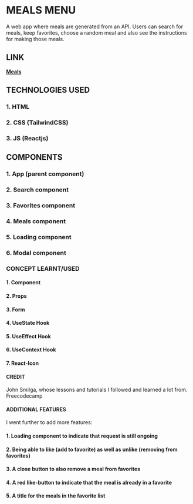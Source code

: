 # MEALS MENU
A web app where meals are generated from an API.
Users can search for meals, keep favorites, choose a random meal and also see the instructions for making those meals. 

## LINK
**[Meals](https://5hz2g9.csb.app/)**

## TECHNOLOGIES USED
### 1. HTML
### 2. CSS (TailwindCSS)
### 3. JS (Reactjs)

## COMPONENTS
### 1. App (parent component)
### 2. Search component
### 3. Favorites component
### 4. Meals component
### 5. Loading component
### 6. Modal component

### CONCEPT LEARNT/USED
#### 1. Component
#### 2. Props
#### 3. Form
#### 4. UseState Hook
#### 5. UseEffect Hook
#### 6. UseContext Hook
#### 7. React-Icon

#### CREDIT
John Smilga, whose lessons and tutorials I followed and learned a lot from.
Freecodecamp

#### ADDITIONAL FEATURES
I went further to add more features:
#### 1. Loading component to indicate that request is still ongoing
#### 2. Being able to like (add to favorite) as well as unlike (removing from favorites)
#### 3. A close button to also remove a meal from favorites
#### 4. A red like-button to indicate that the meal is already in a favorite
#### 5. A title for the meals in the favorite list